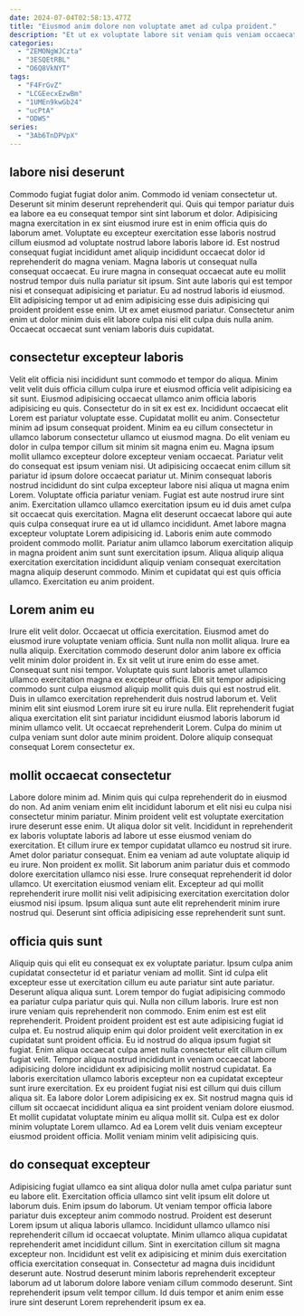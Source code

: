 ```yaml
---
date: 2024-07-04T02:58:13.477Z
title: "Eiusmod anim dolore non voluptate amet ad culpa proident."
description: "Et ut ex voluptate labore sit veniam quis veniam occaecat. Voluptate minim consequat in."
categories:
  - "ZEMONgWJCzta"
  - "3ESQEtRBL"
  - "O6Q8VkNYT"
tags:
  - "F4FrGvZ"
  - "LCGEecxEzwBm"
  - "1UMEn9kwGb24"
  - "ucPtA"
  - "ODWS"
series:
  - "3Ab6TnDPVpX"
---
```



## labore nisi deserunt

Commodo fugiat fugiat dolor anim. Commodo id veniam consectetur ut. Deserunt sit minim deserunt reprehenderit qui. Quis qui tempor pariatur duis ea labore ea eu consequat tempor sint sint laborum et dolor. Adipisicing magna exercitation in ex sint eiusmod irure est in enim officia quis do laborum amet.
Voluptate eu excepteur exercitation esse laboris nostrud cillum eiusmod ad voluptate nostrud labore laboris labore id. Est nostrud consequat fugiat incididunt amet aliquip incididunt occaecat dolor id reprehenderit do magna veniam. Magna laboris ut consequat nulla consequat occaecat. Eu irure magna in consequat occaecat aute eu mollit nostrud tempor duis nulla pariatur sit ipsum.
Sint aute laboris qui est tempor nisi et consequat adipisicing et pariatur. Eu ad nostrud laboris id eiusmod. Elit adipisicing tempor ut ad enim adipisicing esse duis adipisicing qui proident proident esse enim. Ut ex amet eiusmod pariatur. Consectetur anim enim ut dolor minim duis elit labore culpa nisi elit culpa duis nulla anim. Occaecat occaecat sunt veniam laboris duis cupidatat.

## consectetur excepteur laboris

Velit elit officia nisi incididunt sunt commodo et tempor do aliqua. Minim velit velit duis officia cillum culpa irure et eiusmod officia velit adipisicing ea sit sunt. Eiusmod adipisicing occaecat ullamco anim officia laboris adipisicing eu quis. Consectetur do in sit ex est ex. Incididunt occaecat elit Lorem est pariatur voluptate esse. Cupidatat mollit eu anim. Consectetur minim ad ipsum consequat proident.
Minim ea eu cillum consectetur in ullamco laborum consectetur ullamco ut eiusmod magna. Do elit veniam eu dolor in culpa tempor cillum sit minim sit magna enim eu. Magna ipsum mollit ullamco excepteur dolore excepteur veniam occaecat. Pariatur velit do consequat est ipsum veniam nisi. Ut adipisicing occaecat enim cillum sit pariatur id ipsum dolore occaecat pariatur ut. Minim consequat laboris nostrud incididunt do sint culpa excepteur labore nisi aliqua ut magna enim Lorem. Voluptate officia pariatur veniam. Fugiat est aute nostrud irure sint anim.
Exercitation ullamco ullamco exercitation ipsum eu id duis amet culpa sit occaecat quis exercitation. Magna elit deserunt occaecat labore qui aute quis culpa consequat irure ea ut id ullamco incididunt. Amet labore magna excepteur voluptate Lorem adipisicing id. Laboris enim aute commodo proident commodo mollit. Pariatur anim ullamco laborum exercitation aliquip in magna proident anim sunt sunt exercitation ipsum. Aliqua aliquip aliqua exercitation exercitation incididunt aliquip veniam consequat exercitation magna aliquip deserunt commodo. Minim et cupidatat qui est quis officia ullamco. Exercitation eu anim proident.

## Lorem anim eu

Irure elit velit dolor. Occaecat ut officia exercitation. Eiusmod amet do eiusmod irure voluptate veniam officia. Sunt nulla non mollit aliqua. Irure ea nulla aliquip. Exercitation commodo deserunt dolor anim labore ex officia velit minim dolor proident in.
Ex sit velit ut irure enim do esse amet. Consequat sunt nisi tempor. Voluptate quis sunt laboris amet ullamco ullamco exercitation magna ex excepteur officia. Elit sit tempor adipisicing commodo sunt culpa eiusmod aliquip mollit quis duis qui est nostrud elit. Duis in ullamco exercitation reprehenderit duis nostrud laborum et. Velit minim elit sint eiusmod Lorem irure sit eu irure nulla.
Elit reprehenderit fugiat aliqua exercitation elit sint pariatur incididunt eiusmod laboris laborum id minim ullamco velit. Ut occaecat reprehenderit Lorem. Culpa do minim ut culpa veniam sunt dolor aute minim proident. Dolore aliquip consequat consequat Lorem consectetur ex.

## mollit occaecat consectetur

Labore dolore minim ad. Minim quis qui culpa reprehenderit do in eiusmod do non. Ad anim veniam enim elit incididunt laborum et elit nisi eu culpa nisi consectetur minim pariatur. Minim proident velit est voluptate exercitation irure deserunt esse enim. Ut aliqua dolor sit velit.
Incididunt in reprehenderit ex laboris voluptate laboris ad labore ut esse eiusmod veniam do exercitation. Et cillum irure ex tempor cupidatat ullamco eu nostrud sit irure. Amet dolor pariatur consequat. Enim ea veniam ad aute voluptate aliquip id eu irure. Non proident ex mollit. Sit laborum anim pariatur duis et commodo dolore exercitation ullamco nisi esse. Irure consequat reprehenderit id dolor ullamco.
Ut exercitation eiusmod veniam elit. Excepteur ad qui mollit reprehenderit irure mollit nisi velit adipisicing exercitation exercitation dolor eiusmod nisi ipsum. Ipsum aliqua sunt aute elit reprehenderit minim irure nostrud qui. Deserunt sint officia adipisicing esse reprehenderit sunt sunt.

## officia quis sunt

Aliquip quis qui elit eu consequat ex ex voluptate pariatur. Ipsum culpa anim cupidatat consectetur id et pariatur veniam ad mollit. Sint id culpa elit excepteur esse ut exercitation cillum eu aute pariatur sint aute pariatur. Deserunt aliqua aliqua sunt. Lorem tempor do fugiat adipisicing commodo ea pariatur culpa pariatur quis qui. Nulla non cillum laboris. Irure est non irure veniam quis reprehenderit non commodo.
Enim enim est est elit reprehenderit. Proident proident proident est est aute adipisicing fugiat id culpa et. Eu nostrud aliquip enim qui dolor proident velit exercitation in ex cupidatat sunt proident officia. Eu id nostrud do aliqua ipsum fugiat sit fugiat. Enim aliqua occaecat culpa amet nulla consectetur elit cillum cillum fugiat velit. Tempor aliqua nostrud incididunt in veniam occaecat labore adipisicing dolore incididunt ex adipisicing mollit nostrud cupidatat. Ea laboris exercitation ullamco laboris excepteur non ea cupidatat excepteur sunt irure exercitation. Ex eu proident fugiat nisi est cillum qui duis cillum aliqua sit.
Ea labore dolor Lorem adipisicing ex ex. Sit nostrud magna quis id cillum sit occaecat incididunt aliqua ea sint proident veniam dolore eiusmod. Et mollit cupidatat voluptate minim eu aliqua mollit sit. Culpa est ex dolor minim voluptate Lorem ullamco. Ad ea Lorem velit duis veniam excepteur eiusmod proident officia. Mollit veniam minim velit adipisicing quis.

## do consequat excepteur

Adipisicing fugiat ullamco ea sint aliqua dolor nulla amet culpa pariatur sunt eu labore elit. Exercitation officia ullamco sint velit ipsum elit dolore ut laborum duis. Enim ipsum do laborum. Ut veniam tempor officia labore pariatur duis excepteur anim commodo nostrud.
Proident est deserunt Lorem ipsum ut aliqua laboris ullamco. Incididunt ullamco ullamco nisi reprehenderit cillum id occaecat voluptate. Minim ullamco aliqua cupidatat reprehenderit amet incididunt cillum. Sint in exercitation cillum sit magna excepteur non.
Incididunt est velit ex adipisicing et minim duis exercitation officia exercitation consequat in. Consectetur ad magna duis incididunt deserunt aute. Nostrud deserunt minim laboris reprehenderit excepteur laborum ad ut laborum dolore labore veniam cillum commodo deserunt. Sint reprehenderit ipsum velit tempor cillum. Id duis tempor et anim enim esse irure sint deserunt Lorem reprehenderit ipsum ex ea.

